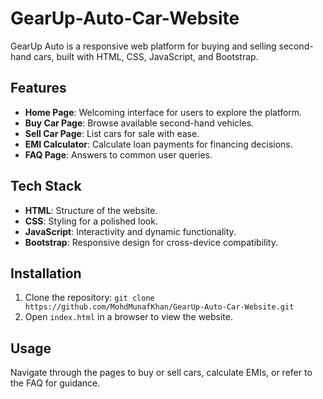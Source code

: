 # GearUp-Auto-Car-Website
GearUp Auto is a responsive web platform for buying and selling second-hand cars, built with HTML, CSS, JavaScript, and Bootstrap.

## Features
- **Home Page**: Welcoming interface for users to explore the platform.
- **Buy Car Page**: Browse available second-hand vehicles.
- **Sell Car Page**: List cars for sale with ease.
- **EMI Calculator**: Calculate loan payments for financing decisions.
- **FAQ Page**: Answers to common user queries.

## Tech Stack
- **HTML**: Structure of the website.
- **CSS**: Styling for a polished look.
- **JavaScript**: Interactivity and dynamic functionality.
- **Bootstrap**: Responsive design for cross-device compatibility.

## Installation
1. Clone the repository: `git clone https://github.com/MohdMunafKhan/GearUp-Auto-Car-Website.git`
2. Open `index.html` in a browser to view the website.

## Usage
Navigate through the pages to buy or sell cars, calculate EMIs, or refer to the FAQ for guidance.
